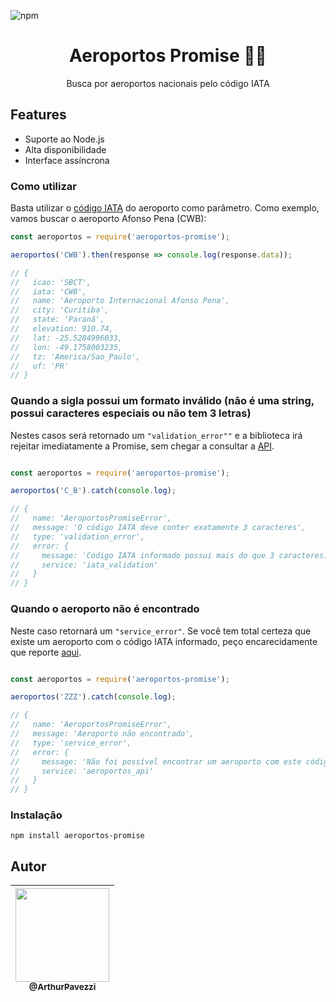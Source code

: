 ![npm](https://img.shields.io/npm/v/aeroportos-promise)
<h1 align="center">Aeroportos Promise 🛬🛫</h1>

<p align="center">Busca por aeroportos nacionais pelo código IATA</p>

## Features

- Suporte ao Node.js
- Alta disponibilidade
- Interface assíncrona


### Como utilizar

Basta utilizar o [código IATA](https://pt.wikipedia.org/wiki/C%C3%B3digo_aeroportu%C3%A1rio_IATA) do aeroporto como parâmetro. Como exemplo, vamos buscar o aeroporto Afonso Pena (CWB):

```js
const aeroportos = require('aeroportos-promise');

aeroportos('CWB').then(response => console.log(response.data));

// {
//   icao: 'SBCT',
//   iata: 'CWB',
//   name: 'Aeroporto Internacional Afonso Pena',
//   city: 'Curitiba',
//   state: 'Paraná',
//   elevation: 910.74,
//   lat: -25.5284996033,
//   lon: -49.1758003235,
//   tz: 'America/Sao_Paulo',
//   uf: 'PR'
// }
```

### Quando a sigla possui um formato inválido (não é uma string, possui caracteres especiais ou não tem 3 letras)
Nestes casos será retornado um `"validation_error""` e a biblioteca irá rejeitar imediatamente a Promise, sem chegar a consultar a [API](https://github.com/ArthurPavezzi/aeroportos-api).
```js

const aeroportos = require('aeroportos-promise');

aeroportos('C_B').catch(console.log);

// {
//   name: 'AeroportosPromiseError',
//   message: 'O código IATA deve conter exatamente 3 caracteres',
//   type: 'validation_error',
//   error: {
//     message: 'Código IATA informado possui mais do que 3 caracteres.',
//     service: 'iata_validation'
//   }
// }
```

### Quando o aeroporto não é encontrado
Neste caso retornará um `"service_error"`. Se você tem total certeza que existe um aeroporto com o código IATA informado, peço encarecidamente que reporte [aqui](https://github.com/ArthurPavezzi/aeroportos-api/issues).
```js

const aeroportos = require('aeroportos-promise');

aeroportos('ZZZ').catch(console.log);

// {
//   name: 'AeroportosPromiseError',
//   message: 'Aeroporto não encontrado',
//   type: 'service_error',
//   error: {
//     message: 'Não foi possível encontrar um aeroporto com este código IATA.',
//     service: 'aeroportos_api'
//   }
// }
```

### Instalação

```
npm install aeroportos-promise
```

## Autor

| [<img src="https://avatars1.githubusercontent.com/u/18685164?s=460&v=4" width="150"><br><sub>@ArthurPavezzi</sub>](https://github.com/ArthurPavezzi) |
| :---: |